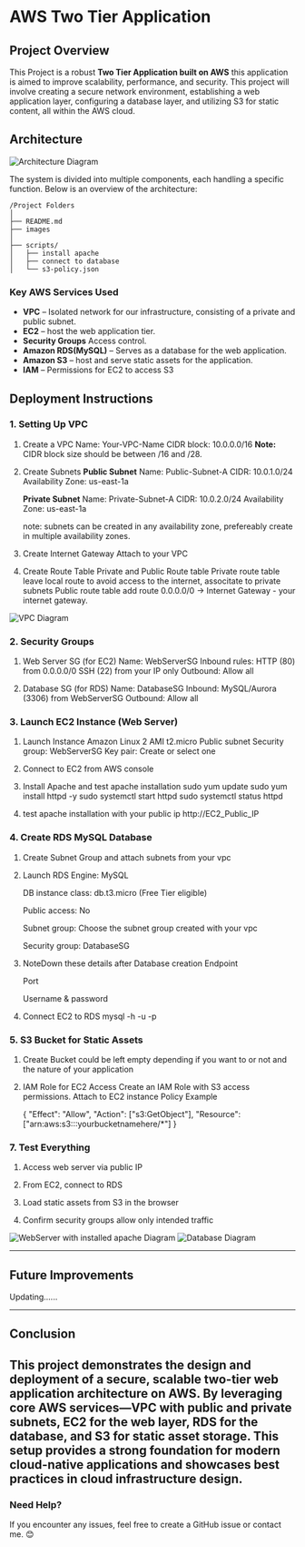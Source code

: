 # AWS Two Tier Application

## **Project Overview**

This Project is a robust **Two Tier Application built on AWS** this application is aimed to improve scalability, performance, and security. This project will involve creating a secure network environment, establishing a web application layer, configuring a database layer, and utilizing S3 for static content, all within the AWS cloud.

## **Architecture**

![Architecture Diagram](images/architecture-diagram.png)


The system is divided into multiple components, each handling a specific function. Below is an overview of the architecture:

```
/Project Folders
│
├── README.md
├── images
│
├── scripts/
│   ├── install apache
│   ├── connect to database
│   └── s3-policy.json
```

### **Key AWS Services Used**

- **VPC** – Isolated network for our infrastructure, consisting of a private and public subnet.
- **EC2** – host the web application tier.
- **Security Groups**	Access control.
- **Amazon RDS(MySQL)** – Serves as a database for the web application.
- **Amazon S3** – host and serve static assets for the application.
- **IAM** – Permissions for EC2 to access S3


## **Deployment Instructions**


### **1. Setting Up VPC**

1. Create a VPC
   Name: Your-VPC-Name
   CIDR block: 10.0.0.0/16
   **Note:** CIDR block size should be between /16 and /28.

2. Create Subnets
   **Public Subnet**
   Name: Public-Subnet-A
   CIDR: 10.0.1.0/24
   Availability Zone: us-east-1a

   **Private Subnet**
   Name: Private-Subnet-A
   CIDR: 10.0.2.0/24
   Availability Zone: us-east-1a

   note: subnets can be created in any availability zone, prefereably create in multiple availability zones.

3. Create Internet Gateway
   Attach to your VPC

4. Create Route Table
   Private and Public Route table
   Private route table leave local route to avoid access to the internet, associtate to private subnets
   Public route table add route 0.0.0.0/0 → Internet Gateway - your internet gateway.

![VPC Diagram](images/vpc.png)


### **2. Security Groups**

1. Web Server SG (for EC2)
   Name: WebServerSG
   Inbound rules:
   HTTP (80) from 0.0.0.0/0
   SSH (22) from your IP only
   Outbound: Allow all

2. Database SG (for RDS)
   Name: DatabaseSG
   Inbound:
   MySQL/Aurora (3306) from WebServerSG
   Outbound: Allow all


### **3. Launch EC2 Instance (Web Server)**

1. Launch Instance
   Amazon Linux 2 AMI
   t2.micro
   Public subnet
   Security group: WebServerSG
   Key pair: Create or select one

2. Connect to EC2 from AWS console

3. Install Apache and test
   apache installation
   sudo yum update
   sudo yum install httpd -y
   sudo systemctl start httpd
   sudo systemctl status httpd
4. test apache installation with your public ip
   http://EC2_Public_IP


### **4. Create RDS MySQL Database**

1. Create Subnet Group and attach subnets from your vpc

2. Launch RDS
   Engine: MySQL

   DB instance class: db.t3.micro (Free Tier eligible)

   Public access: No

   Subnet group: Choose the subnet group created with your vpc

   Security group: DatabaseSG

3. NoteDown these details after Database creation
   Endpoint

   Port

   Username & password
4. Connect EC2 to RDS
   mysql -h <RDS-endpoint> -u <username> -p



### **5. S3 Bucket for Static Assets**

1. Create Bucket
   could be left empty depending if you want to or not and the nature of your application
2. IAM Role for EC2 Access
   Create an IAM Role with S3 access permissions.
   Attach to EC2 instance
   Policy Example

   {
      "Effect": "Allow",
      "Action": ["s3:GetObject"],
      "Resource": ["arn:aws:s3:::yourbucketnamehere/*"]
   }


### **7. Test Everything**

1. Access web server via public IP

2. From EC2, connect to RDS

3. Load static assets from S3 in the browser

4. Confirm security groups allow only intended traffic


![WebServer with installed apache Diagram](images/webserver.png)
![Database Diagram](images/rds.png)

---


## **Future Improvements**

Updating......

---

## **Conclusion**

This project demonstrates the design and deployment of a secure, scalable two-tier web application architecture on AWS. By leveraging core AWS services—VPC with public and private subnets, EC2 for the web layer, RDS for the database, and S3 for static asset storage. This setup provides a strong foundation for modern cloud-native applications and showcases best practices in cloud infrastructure design.
---

### **Need Help?**

If you encounter any issues, feel free to create a GitHub issue or contact me. 😊
